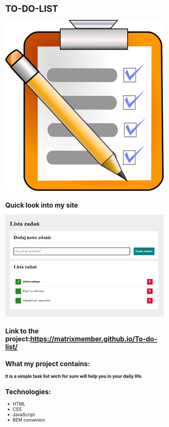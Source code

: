 # **TO-DO-LIST**
![Task List](https://github.com/MatrixMember/To-do-list/blob/master/Images/TaskList.png?raw=true)
## Quick look into my site
![Quick Look](https://github.com/MatrixMember/To-do-list/blob/master/Images/QuickLook.png?raw=true)
## Link to the project:https://matrixmember.github.io/To-do-list/
## What my project contains:
**It is a simple task list wich for sure will help you in your daily life.**
## Technologies:
- HTML
- CSS
- JavaScript
- BEM convenion
